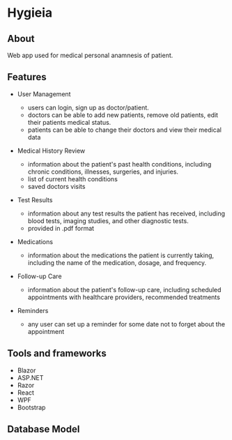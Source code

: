 # Hygieia

## About
Web app used for medical personal anamnesis of patient.
## Features
- User Management
  * users can login, sign up as doctor/patient. 
  * doctors can be able to add new patients, remove old patients, edit their patients medical status.
  * patients can be able to change their doctors and view their medical data
  
- Medical History Review
  * information about the patient's past health conditions, including chronic conditions, illnesses, surgeries, and injuries.
  * list of current health conditions
  * saved doctors visits
  
- Test Results
  * information about any test results the patient has received, including blood tests, imaging studies, and other diagnostic tests.
  * provided in .pdf format
  
- Medications
  * information about the medications the patient is currently taking, including the name of the medication, dosage, and frequency.
  
- Follow-up Care
  * information about the patient's follow-up care, including scheduled appointments with healthcare providers, recommended treatments
  
- Reminders
  * any user can set up a reminder for some date not to forget about the appointment
  
## Tools and frameworks
- Blazor
- ASP.NET
- Razor
- React
- WPF
- Bootstrap

## Database Model
